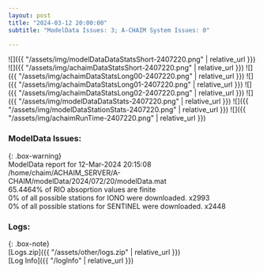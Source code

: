 ```yaml
---
layout: post
title: "2024-03-12 20:00:00"
subtitle: "ModelData Issues: 3; A-CHAIM System Issues: 0"

---
```


![]({{ "/assets/img/modelDataDataStatsShort-2407220.png" | relative_url }})
![]({{ "/assets/img/achaimDataStatsShort-2407220.png" | relative_url }})
![]({{ "/assets/img/achaimDataStatsLong00-2407220.png" | relative_url }})
![]({{ "/assets/img/achaimDataStatsLong01-2407220.png" | relative_url }})
![]({{ "/assets/img/achaimDataStatsLong02-2407220.png" | relative_url }})
![]({{ "/assets/img/modelDataDataStats-2407220.png" | relative_url }})
![]({{ "/assets/img/modelDataStationStats-2407220.png" | relative_url }})
![]({{ "/assets/img/achaimRunTime-2407220.png" | relative_url }})


### ModelData Issues:  
  
{: .box-warning}  
 ModelData report for 12-Mar-2024 20:15:08   
 /home/chaim/ACHAIM_SERVER/A-CHAIM/modelData/2024/072/20/modelData.mat   
 65.4464% of RIO absoprtion values are finite   
 0% of all possible stations for IONO were downloaded. x2993   
 0% of all possible stations for SENTINEL were downloaded. x2448   
  


### Logs:  
  
{: .box-note}  
[Logs.zip]({{ "/assets/other/logs.zip" | relative_url }})  
[Log Info]({{ "/logInfo" | relative_url }})  
